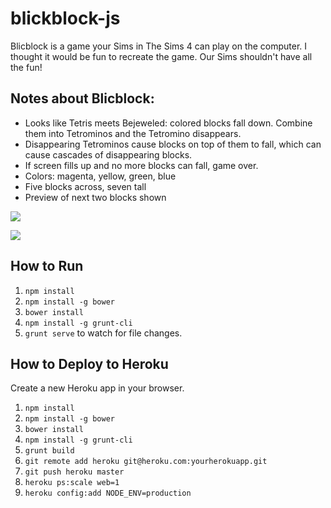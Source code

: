 # blickblock-js

Blicblock is a game your Sims in The Sims 4 can play on the computer. I thought
it would be fun to recreate the game. Our Sims shouldn't have all the fun!

## Notes about Blicblock:

- Looks like Tetris meets Bejeweled: colored blocks fall down. Combine them into Tetrominos and the Tetromino disappears.
- Disappearing Tetrominos cause blocks on top of them to fall, which can cause cascades of disappearing blocks.
- If screen fills up and no more blocks can fall, game over.
- Colors: magenta, yellow, green, blue
- Five blocks across, seven tall
- Preview of next two blocks shown

![](https://raw.githubusercontent.com/moneypenny/blicblock-js/master/app/images/blicblock-screenshot-1.png)

![](https://raw.githubusercontent.com/moneypenny/blicblock-js/master/app/images/blicblock-screenshot-2.png)

## How to Run

1. `npm install`
1. `npm install -g bower`
1. `bower install`
1. `npm install -g grunt-cli`
1. `grunt serve` to watch for file changes.

## How to Deploy to Heroku

Create a new Heroku app in your browser.

1. `npm install`
1. `npm install -g bower`
1. `bower install`
1. `npm install -g grunt-cli`
1. `grunt build`
1. `git remote add heroku git@heroku.com:yourherokuapp.git`
1. `git push heroku master`
1. `heroku ps:scale web=1`
1. `heroku config:add NODE_ENV=production`
